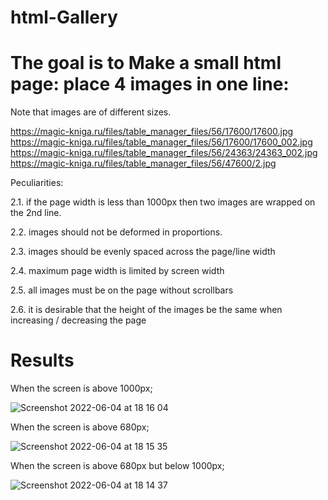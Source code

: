 # html-Gallery

# The goal is to Make a small html page: place 4 images in one line:

Note that images are of different sizes.

https://magic-kniga.ru/files/table_manager_files/56/17600/17600.jpg
https://magic-kniga.ru/files/table_manager_files/56/17600/17600_002.jpg
https://magic-kniga.ru/files/table_manager_files/56/24363/24363_002.jpg
https://magic-kniga.ru/files/table_manager_files/56/47600/2.jpg

Peculiarities:


2.1. if the page width is less than 1000px then two images are wrapped on the 2nd line.

2.2. images should not be deformed in proportions.

2.3. images should be evenly spaced across the page/line width

2.4. maximum page width is limited by screen width

2.5. all images must be on the page without scrollbars

2.6. it is desirable that the height of the images be the same when increasing / decreasing the page


# Results
When the screen is above 1000px;

![Screenshot 2022-06-04 at 18 16 04](https://user-images.githubusercontent.com/90321105/172011837-fb9e43b7-6038-4508-8b2b-b4032c7a65cb.png)

When the screen is above 680px;

![Screenshot 2022-06-04 at 18 15 35](https://user-images.githubusercontent.com/90321105/172012359-9f617d47-c366-43a7-a5aa-73d22ddf2813.png)



When the screen is above 680px but below 1000px;

![Screenshot 2022-06-04 at 18 14 37](https://user-images.githubusercontent.com/90321105/172011860-a281ff12-7541-4935-99cf-401be06562bd.png)


